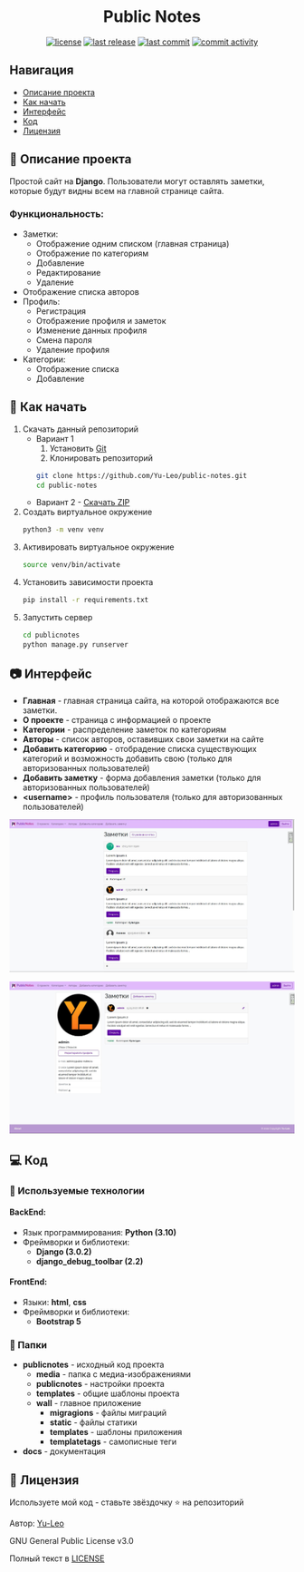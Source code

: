 <h1 align="center"> Public Notes </h1>

<p align="center">
  <a href="https://github.com/Yu-Leo/public-notes/blob/main/LICENSE" target="_blank"> <img alt="license" src="https://img.shields.io/github/license/Yu-Leo/public-notes?style=for-the-badge&labelColor=090909"></a>
  <a href="https://github.com/Yu-Leo/public-notes/releases/latest" target="_blank"> <img alt="last release" src="https://img.shields.io/github/v/release/Yu-Leo/public-notes?style=for-the-badge&labelColor=090909"></a>
  <a href="https://github.com/Yu-Leo/public-notes/commits/main" target="_blank"> <img alt="last commit" src="https://img.shields.io/github/last-commit/Yu-Leo/public-notes?style=for-the-badge&labelColor=090909"></a>
  <a href="https://github.com/Yu-Leo/public-notes/graphs/contributors" target="_blank"> <img alt="commit activity" src="https://img.shields.io/github/commit-activity/m/Yu-Leo/public-notes?style=for-the-badge&labelColor=090909"></a>
</p>

## Навигация

* [Описание проекта](#chapter-0)
* [Как начать](#chapter-1)
* [Интерфейс](#chapter-2)
* [Код](#chapter-3)
* [Лицензия](#chapter-5)

<a id="chapter-0"></a>

## :page_facing_up: Описание проекта

Простой сайт на **Django**. Пользователи могут оставлять заметки, которые будут видны всем на главной странице сайта.

### Функциональность:

- Заметки:
  - Отображение одним списком (главная страница)
  - Отображение по категориям
  - Добавление
  - Редактирование
  - Удаление
- Отображение списка авторов
- Профиль:
   - Регистрация
   - Отображение профиля и заметок
   - Изменение данных профиля
   - Смена пароля
   - Удаление профиля
- Категории:
   - Отображение списка
   - Добавление


<a id="chapter-1"></a>

## :hammer: Как начать

1. Скачать данный репозиторий
    * Вариант 1
        1. Установить [Git](https://git-scm.com/download/win)
        2. Клонировать репозиторий
       ```bash
       git clone https://github.com/Yu-Leo/public-notes.git
       cd public-notes
       ```
    * Вариант 2 - [Скачать ZIP](https://github.com/Yu-Leo/public-notes/archive/refs/heads/main.zip)
2. Создать виртуальное окружение
    ```bash
    python3 -m venv venv
    ```
3. Активировать виртуальное окружение
    ```bash
    source venv/bin/activate
    ```
4. Установить зависимости проекта
    ```bash
    pip install -r requirements.txt
    ```
5. Запустить сервер
    ```bash
    cd publicnotes
    python manage.py runserver
    ```

<a id="chapter-2"></a>

## :camera: Интерфейс

- **Главная** - главная страница сайта, на которой отображаются все заметки.
- **О проекте** - страница с информацией о проекте
- **Категории** - распределение заметок по категориям
- **Авторы** - список авторов, оставивших свои заметки на сайте
- **Добавить категорию** - отобрадение списка существующих категорий и возможность добавить свою (только для
  авторизованных пользователей)
- **Добавить заметку** - форма добавления заметки (только для авторизованных пользователей)
- **\<username\>** - профиль пользователя (только для авторизованных пользователей)

![main_page](./docs/img/main_page.jpg)

![profile_page](./docs/img/profile_page.jpg)

<a id="chapter-3"></a>

## :computer: Код

### :wrench: Используемые технологии

#### BackEnd:

- Язык программирования: **Python (3.10)**
- Фреймворки и библиотеки:
    - **Django (3.0.2)**
    - **django_debug_toolbar (2.2)**

#### FrontEnd:

- Языки: **html**, **css**
- Фреймворки и библиотеки:
    - **Bootstrap 5**

### :file_folder: Папки

- **publicnotes** - исходный код проекта
    - **media** - папка с медиа-изображениями
    - **publicnotes** - настройки проекта
    - **templates** - общие шаблоны проекта
    - **wall** - главное приложение
        - **migragions** - файлы миграций
        - **static** - файлы статики
        - **templates** - шаблоны приложения
        - **templatetags** - самописные теги
- **docs** - документация

<a id="chapter-5"></a>

## :open_hands: Лицензия

Используете мой код - ставьте звёздочку ⭐️ на репозиторий

Автор: [Yu-Leo](https://github.com/Yu-Leo)

GNU General Public License v3.0

Полный текст в [LICENSE](LICENSE)

